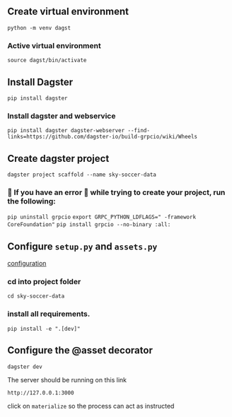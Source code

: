 ## Create virtual environment
`python -m venv dagst`

### Active virtual environment
`source dagst/bin/activate`

## Install Dagster
`pip install dagster`

### Install dagster and webservice
`pip install dagster dagster-webserver --find-links=https://github.com/dagster-io/build-grpcio/wiki/Wheels`

## Create dagster project
`dagster project scaffold --name sky-soccer-data`

### 🚨 If you have an error 🚨 while trying to create your project, run the following:
`pip uninstall grpcio`
`export GRPC_PYTHON_LDFLAGS=" -framework CoreFoundation"`
`pip install grpcio --no-binary :all:`


## Configure `setup.py` and `assets.py`
[configuration](configure-setup-assets.ipynb)

### cd into project folder
`cd sky-soccer-data`

### install all requirements.
`pip install -e ".[dev]"`

## Configure the @asset decorator
`dagster dev`

The server should be running on this link

`http://127.0.0.1:3000`

click on `materialize` so the process can act as instructed